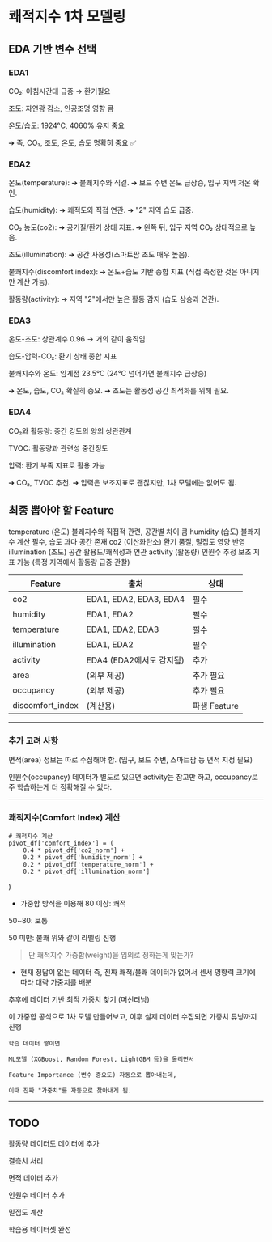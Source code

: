 # 쾌적지수 1차 모델링

## EDA 기반 변수 선택
### EDA1
CO₂: 아침시간대 급증 → 환기필요

조도: 자연광 감소, 인공조명 영향 큼

온도/습도: 1924°C, 4060% 유지 중요

➔ 즉, CO₂, 조도, 온도, 습도 명확히 중요 ✅

### EDA2
온도(temperature):
➔ 불쾌지수와 직결.
➔ 보드 주변 온도 급상승, 입구 지역 저온 확인.

습도(humidity):
➔ 쾌적도와 직접 연관.
➔ "2" 지역 습도 급증.

CO₂ 농도(co2):
➔ 공기질/환기 상태 지표.
➔ 왼쪽 뒤, 입구 지역 CO₂ 상대적으로 높음.

조도(illumination):
➔ 공간 사용성(스마트팜 조도 매우 높음).

불쾌지수(discomfort index):
➔ 온도+습도 기반 종합 지표 (직접 측정한 것은 아니지만 계산 가능).

활동량(activity):
➔ 지역 "2"에서만 높은 활동 감지 (습도 상승과 연관).

### EDA3
온도-조도: 상관계수 0.96 → 거의 같이 움직임

습도-압력-CO₂: 환기 상태 종합 지표

불쾌지수와 온도: 임계점 23.5°C (24°C 넘어가면 불쾌지수 급상승)

➔ 온도, 습도, CO₂ 확실히 중요.
➔ 조도는 활동성 공간 최적화를 위해 필요.

### EDA4
CO₂와 활동량: 중간 강도의 양의 상관관계

TVOC: 활동량과 관련성 중간정도

압력: 환기 부족 지표로 활용 가능

➔ CO₂, TVOC 추천.
➔ 압력은 보조지표로 괜찮지만, 1차 모델에는 없어도 됨.

##  최종 뽑아야 할 Feature

temperature (온도)	불쾌지수와 직접적 관련, 공간별 차이 큼
humidity (습도)	불쾌지수 계산 필수, 습도 과다 공간 존재
co2 (이산화탄소)	환기 품질, 밀집도 영향 반영
illumination (조도)	공간 활용도/쾌적성과 연관
activity (활동량)	인원수 추정 보조 지표 가능 (특정 지역에서 활동량 급증 관찰)

| Feature | 출처 | 상태 |
| --- | --- | --- |
| co2 | EDA1, EDA2, EDA3, EDA4 | 필수 |
| humidity | EDA1, EDA2 | 필수 |
| temperature | EDA1, EDA2, EDA3 | 필수 |
| illumination | EDA1, EDA2 | 필수 |
| activity | EDA4 (EDA2에서도 감지됨) | 추가 |
| area | (외부 제공) | 추가 필요 |
| occupancy | (외부 제공) | 추가 필요 |
| discomfort_index | (계산용) | 파생 Feature |
---
### 추가 고려 사항
면적(area) 정보는 따로 수집해야 함.
(입구, 보드 주변, 스마트팜 등 면적 지정 필요)

인원수(occupancy) 데이터가 별도로 있으면
activity는 참고만 하고, occupancy로 주 학습하는게 더 정확해질 수 있다.

---
### 쾌적지수(Comfort Index) 계산
```
# 쾌적지수 계산
pivot_df['comfort_index'] = (
    0.4 * pivot_df['co2_norm'] +
    0.2 * pivot_df['humidity_norm'] +
    0.2 * pivot_df['temperature_norm'] +
    0.2 * pivot_df['illumination_norm']
```
)
- 가중합 방식을 이용해
80 이상: 쾌적

50~80: 보통

50 미만: 불쾌
위와 같이 라벨링 진행

> 단 쾌적지수 가중합(weight)을 임의로 정하는게 맞는가?
- 현재 정답이 없는 데이터 즉, 진짜 쾌적/불쾌 데이터가 없어서 센서 영향력 크기에 따라 대략 가중치를 배분

추후에 데이터 기반 최적 가중치 찾기 (머신러닝)

이 가중합 공식으로 1차 모델 만들어보고, 이후 실제 데이터 수집되면 가중치 튜닝까지 진행
```
학습 데이터 쌓이면

ML모델 (XGBoost, Random Forest, LightGBM 등)을 돌리면서

Feature Importance (변수 중요도) 자동으로 뽑아내는데,

이때 진짜 "가중치"를 자동으로 찾아내게 됨.
```

--- 
## TODO
활동량 데이터도 데이터에 추가

결측치 처리 

면적 데이터 추가 

인원수 데이터 추가

밀집도 계산

학습용 데이터셋 완성 

